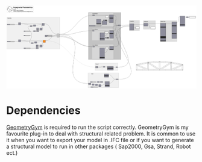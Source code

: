 ![](images/Truss_ScriptPreview.png)

Dependencies
============
[GeometryGym](https://geometrygym.wordpress.com/) is required to run the script correctly. GeometryGym is my favourite plug-in to deal with structural related problem. It is common to use it when you want to export your model in .IFC file or if you want to generate a structural model to run in other packages ( Sap2000, Gsa, Strand, Robot ect.)
